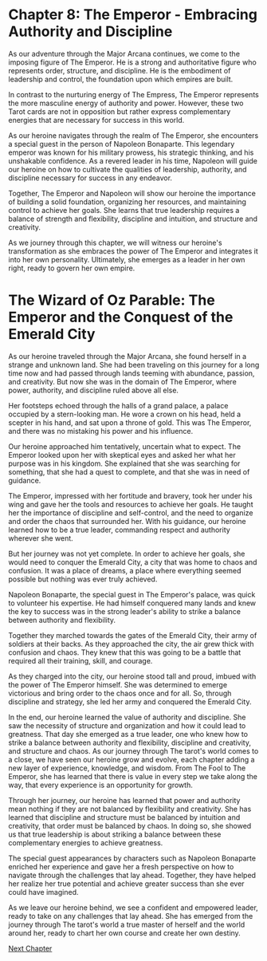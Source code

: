 # Chapter 8: The Emperor - Embracing Authority and Discipline

As our adventure through the Major Arcana continues, we come to the imposing figure of The Emperor. He is a strong and authoritative figure who represents order, structure, and discipline. He is the embodiment of leadership and control, the foundation upon which empires are built.

In contrast to the nurturing energy of The Empress, The Emperor represents the more masculine energy of authority and power. However, these two Tarot cards are not in opposition but rather express complementary energies that are necessary for success in this world.

As our heroine navigates through the realm of The Emperor, she encounters a special guest in the person of Napoleon Bonaparte. This legendary emperor was known for his military prowess, his strategic thinking, and his unshakable confidence. As a revered leader in his time, Napoleon will guide our heroine on how to cultivate the qualities of leadership, authority, and discipline necessary for success in any endeavor.

Together, The Emperor and Napoleon will show our heroine the importance of building a solid foundation, organizing her resources, and maintaining control to achieve her goals. She learns that true leadership requires a balance of strength and flexibility, discipline and intuition, and structure and creativity.

As we journey through this chapter, we will witness our heroine's transformation as she embraces the power of The Emperor and integrates it into her own personality. Ultimately, she emerges as a leader in her own right, ready to govern her own empire.
# The Wizard of Oz Parable: The Emperor and the Conquest of the Emerald City

As our heroine traveled through the Major Arcana, she found herself in a strange and unknown land. She had been traveling on this journey for a long time now and had passed through lands teeming with abundance, passion, and creativity. But now she was in the domain of The Emperor, where power, authority, and discipline ruled above all else.

Her footsteps echoed through the halls of a grand palace, a palace occupied by a stern-looking man. He wore a crown on his head, held a scepter in his hand, and sat upon a throne of gold. This was The Emperor, and there was no mistaking his power and his influence.

Our heroine approached him tentatively, uncertain what to expect. The Emperor looked upon her with skeptical eyes and asked her what her purpose was in his kingdom. She explained that she was searching for something, that she had a quest to complete, and that she was in need of guidance.

The Emperor, impressed with her fortitude and bravery, took her under his wing and gave her the tools and resources to achieve her goals. He taught her the importance of discipline and self-control, and the need to organize and order the chaos that surrounded her. With his guidance, our heroine learned how to be a true leader, commanding respect and authority wherever she went.

But her journey was not yet complete. In order to achieve her goals, she would need to conquer the Emerald City, a city that was home to chaos and confusion. It was a place of dreams, a place where everything seemed possible but nothing was ever truly achieved.

Napoleon Bonaparte, the special guest in The Emperor's palace, was quick to volunteer his expertise. He had himself conquered many lands and knew the key to success was in the strong leader's ability to strike a balance between authority and flexibility.

Together they marched towards the gates of the Emerald City, their army of soldiers at their backs. As they approached the city, the air grew thick with confusion and chaos. They knew that this was going to be a battle that required all their training, skill, and courage.

As they charged into the city, our heroine stood tall and proud, imbued with the power of The Emperor himself. She was determined to emerge victorious and bring order to the chaos once and for all. So, through discipline and strategy, she led her army and conquered the Emerald City.

In the end, our heroine learned the value of authority and discipline. She saw the necessity of structure and organization and how it could lead to greatness. That day she emerged as a true leader, one who knew how to strike a balance between authority and flexibility, discipline and creativity, and structure and chaos.
As our journey through The tarot's world comes to a close, we have seen our heroine grow and evolve, each chapter adding a new layer of experience, knowledge, and wisdom. From The Fool to The Emperor, she has learned that there is value in every step we take along the way, that every experience is an opportunity for growth.

Through her journey, our heroine has learned that power and authority mean nothing if they are not balanced by flexibility and creativity. She has learned that discipline and structure must be balanced by intuition and creativity, that order must be balanced by chaos. In doing so, she showed us that true leadership is about striking a balance between these complementary energies to achieve greatness.

The special guest appearances by characters such as Napoleon Bonaparte enriched her experience and gave her a fresh perspective on how to navigate through the challenges that lay ahead. Together, they have helped her realize her true potential and achieve greater success than she ever could have imagined.

As we leave our heroine behind, we see a confident and empowered leader, ready to take on any challenges that lay ahead. She has emerged from the journey through The tarot's world a true master of herself and the world around her, ready to chart her own course and create her own destiny.


[Next Chapter](09_Chapter09.md)